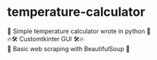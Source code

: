 # temperature-calculator  
  
🐍 Simple temperature calculator wrote in python 🐍   
🔥🛠️ Customtkinter GUI 🛠️🔥  
🍲 Basic web scraping with BeautifulSoup 🍲
